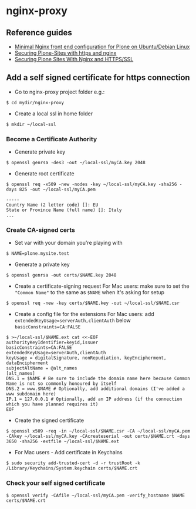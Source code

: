 # nginx-proxy

## Reference guides

* [Minimal Nginx front end configuration for Plone on Ubuntu/Debian Linux](https://docs.plone.org/manage/deploying/front-end/nginx.html#minimal-nginx-front-end-configuration-for-plone-on-ubuntu-debian-linux)
* [Securing Plone-Sites with https and nginx](https://www.starzel.de/blog/securing-plone-sites-with-https-and-nginx)
* [Securing Plone Sites With Nginx and HTTPS/SSL](https://designinterventionsystems.com/plone-blog/securing-plone-sites-with-nginx-and-https-ssl)


## Add a self signed certificate for https connection

* Go to nginx-proxy project folder e.g.:
```
$ cd mydir/nginx-proxy
```

* Create a local ssl in home folder
```
$ mkdir ~/local-ssl
```

### Become a Certificate Authority

* Generate private key
```
$ openssl genrsa -des3 -out ~/local-ssl/myCA.key 2048
```

* Generate root certificate
```
$ openssl req -x509 -new -nodes -key ~/local-ssl/myCA.key -sha256 -days 825 -out ~/local-ssl/myCA.pem

-----
Country Name (2 letter code) []: EU
State or Province Name (full name) []: Italy
...
```

###  Create CA-signed certs
* Set var with your domain you're playing with
```
$ NAME=plone.mysite.test
```

* Generate a private key
```
$ openssl genrsa -out certs/$NAME.key 2048
```

* Create a certificate-signing request
For Mac users: make sure to set the ```"Common Name"``` to the same as ```$NAME``` when it's asking for setup
```
$ openssl req -new -key certs/$NAME.key -out ~/local-ssl/$NAME.csr
```

* Create a config file for the extensions
For Mac users: add ```extendedKeyUsage=serverAuth,clientAuth``` below ```basicConstraints=CA:FALSE```
```
$ >~/local-ssl/$NAME.ext cat <<-EOF
authorityKeyIdentifier=keyid,issuer
basicConstraints=CA:FALSE
extendedKeyUsage=serverAuth,clientAuth
keyUsage = digitalSignature, nonRepudiation, keyEncipherment, dataEncipherment
subjectAltName = @alt_names
[alt_names]
DNS.1 = $NAME # Be sure to include the domain name here because Common Name is not so commonly honoured by itself
DNS.2 = www.$NAME # Optionally, add additional domains (I've added a www subdomain here)
IP.1 = 127.0.0.1 # Optionally, add an IP address (if the connection which you have planned requires it)
EOF
```

* Create the signed certificate
```
$ openssl x509 -req -in ~/local-ssl/$NAME.csr -CA ~/local-ssl/myCA.pem -CAkey ~/local-ssl/myCA.key -CAcreateserial -out certs/$NAME.crt -days 3650 -sha256 -extfile ~/local-ssl/$NAME.ext
```

* For Mac users - Add certificate in Keychains
```
$ sudo security add-trusted-cert -d -r trustRoot -k /Library/Keychains/System.keychain certs/$NAME.crt
```

### Check your self signed certificate
```
$ openssl verify -CAfile ~/local-ssl/myCA.pem -verify_hostname $NAME certs/$NAME.crt
```
